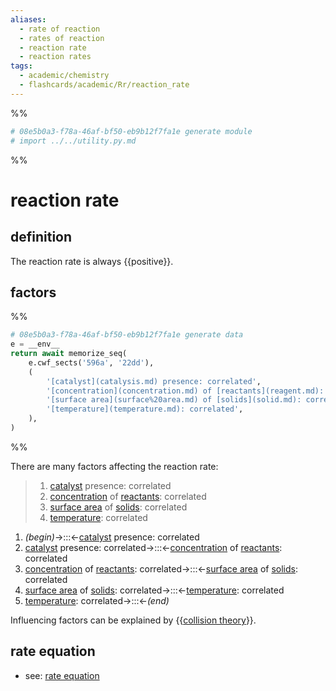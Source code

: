 ```yaml
---
aliases:
  - rate of reaction
  - rates of reaction
  - reaction rate
  - reaction rates
tags:
  - academic/chemistry
  - flashcards/academic/Rr/reaction_rate
---
```


%%
```Python
# 08e5b0a3-f78a-46af-bf50-eb9b12f7fa1e generate module
# import ../../utility.py.md
```
%%

# reaction rate

## definition

The reaction rate is always {{positive}}. <!--SR:!2023-07-06,72,310-->

## factors

%%
```Python
# 08e5b0a3-f78a-46af-bf50-eb9b12f7fa1e generate data
e = __env__
return await memorize_seq(
	e.cwf_sects('596a', '22dd'),
	(
		'[catalyst](catalysis.md) presence: correlated',
		'[concentration](concentration.md) of [reactants](reagent.md): correlated',
		'[surface area](surface%20area.md) of [solids](solid.md): correlated',
		'[temperature](temperature.md): correlated',
	),
)
```
%%

There are many factors affecting the reaction rate:

<!--08e5b0a3-f78a-46af-bf50-eb9b12f7fa1e generate section="596a"--><!-- The following content is generated at 2023-04-04T20:30:18.396998+08:00. Any edits will be overridden! -->

> 1. [catalyst](catalysis.md) presence: correlated
> 2. [concentration](concentration.md) of [reactants](reagent.md): correlated
> 3. [surface area](surface%20area.md) of [solids](solid.md): correlated
> 4. [temperature](temperature.md): correlated

<!--/08e5b0a3-f78a-46af-bf50-eb9b12f7fa1e-->

<!--08e5b0a3-f78a-46af-bf50-eb9b12f7fa1e generate section="22dd"--><!-- The following content is generated at 2023-04-04T20:30:18.381040+08:00. Any edits will be overridden! -->

1. _(begin)_→:::←[catalyst](catalysis.md) presence: correlated <!--SR:!2023-07-01,67,310!2023-06-30,66,310-->
2. [catalyst](catalysis.md) presence: correlated→:::←[concentration](concentration.md) of [reactants](reagent.md): correlated <!--SR:!2023-07-07,73,310!2023-07-05,71,310-->
3. [concentration](concentration.md) of [reactants](reagent.md): correlated→:::←[surface area](surface%20area.md) of [solids](solid.md): correlated <!--SR:!2023-06-15,45,250!2023-07-04,70,310-->
4. [surface area](surface%20area.md) of [solids](solid.md): correlated→:::←[temperature](temperature.md): correlated <!--SR:!2023-07-07,73,310!2023-06-23,44,270-->
5. [temperature](temperature.md): correlated→:::←_(end)_ <!--SR:!2023-07-02,68,310!2023-07-03,69,310-->

<!--/08e5b0a3-f78a-46af-bf50-eb9b12f7fa1e-->

Influencing factors can be explained by {{[collision theory](collision%20theory.md)}}. <!--SR:!2023-06-10,46,290-->

## rate equation

- see: [rate equation](rate%20equation.md)
